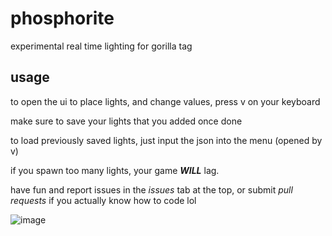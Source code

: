 # phosphorite
experimental real time lighting for gorilla tag

## usage
to open the ui to place lights, and change values, press v on your keyboard

make sure to save your lights that you added once done

to load previously saved lights, just input the json into the menu (opened by v)

if you spawn too many lights, your game ***WILL*** lag.

have fun and report issues in the *issues* tab at the top, or submit *pull requests* if you actually know how to code lol

![image](https://github.com/user-attachments/assets/f8a7e871-8cb6-42f4-b0aa-6cd1987ffb00)
